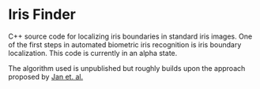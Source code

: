 # Iris Finder

C++ source code for localizing iris boundaries in standard iris images.
One of the first steps in automated biometric iris recognition is iris boundary localization.
This code is currently in an alpha state.

The algorithm used is unpublished but roughly builds upon the approach proposed by [Jan et. al.](https://www.sciencedirect.com/science/article/pii/S0165168412002630)
